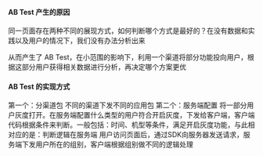 #### AB Test 产生的原因

同一页面存在两种不同的展现方式，如何判断哪个方式是最好的？在没有数据和实践以及用户的情况下，我们没有办法分析出来

从而产生了 AB Test，在小范围的影响下，利用一个渠道将部分功能投向用户，根据这部分用户获得相关数据进行分析，再决定哪个方案更优

#### AB Test 的实现方式

第一个：分渠道包 不同的渠道下发不同的应用包
第二个：服务端配置 将一部分用户灰度打开。在服务端配置什么类型的用户符合开启灰度，下发给客户端，客户端代码根据条件来判断。一般包括：时间、机型等条件，满足开启灰度功能，与此相对应的是：判断逻辑在服务端 用户访问页面后，通过SDK向服务器发送请求，服务端下发用户所在的组别，客户端根据组别做不同的逻辑处理


